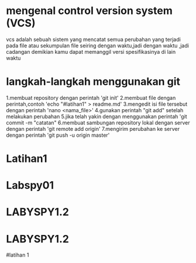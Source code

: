 # mengenal control version system (VCS)
vcs adalah sebuah sistem yang mencatat semua perubahan yang terjadi pada file atau sekumpulan file seiring dengan waktu,jadi dengan waktu ,jadi cadangan demikian kamu dapat memanggil versi spesifikasinya di lain waktu

# langkah-langkah menggunakan git
1.membuat repository dengan perintah 'git init'
2.membuat file dengan perintah,contoh 'echo "#latihan1" > readme.md'
3.mengedit isi file tersebut dengan perintah 'nano <nama_file>'
4.gunakan perintah "git add" setelah melakukan perubahan
5.jika telah yakin dengan menggunakan perintah 'git commit -m "catatan"
6.membuat sambungan repository lokal dengan server dengan perintah 'git remote add origin'
7.mengirim perubahan ke server dengan perintah 'git push -u origin master'


# Latihan1
# Labspy01
# LABYSPY1.2
# LABYSPY1.2
#latihan 1
